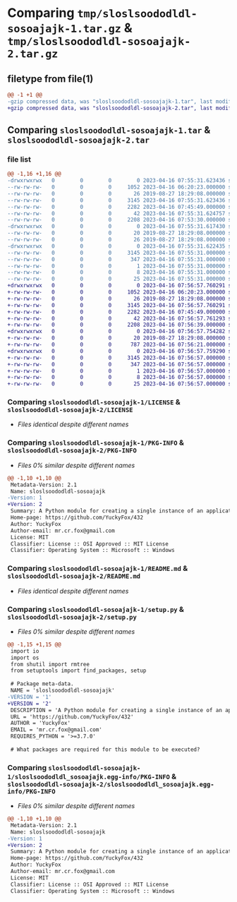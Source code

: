 # Comparing `tmp/sloslsoododldl-sosoajajk-1.tar.gz` & `tmp/sloslsoododldl-sosoajajk-2.tar.gz`

## filetype from file(1)

```diff
@@ -1 +1 @@
-gzip compressed data, was "sloslsoododldl-sosoajajk-1.tar", last modified: Sun Apr 16 07:55:31 2023, max compression
+gzip compressed data, was "sloslsoododldl-sosoajajk-2.tar", last modified: Sun Apr 16 07:56:57 2023, max compression
```

## Comparing `sloslsoododldl-sosoajajk-1.tar` & `sloslsoododldl-sosoajajk-2.tar`

### file list

```diff
@@ -1,16 +1,16 @@
-drwxrwxrwx   0        0        0        0 2023-04-16 07:55:31.623436 sloslsoododldl-sosoajajk-1/
--rw-rw-rw-   0        0        0     1052 2023-04-16 06:20:23.000000 sloslsoododldl-sosoajajk-1/LICENSE
--rw-rw-rw-   0        0        0       26 2019-08-27 18:29:08.000000 sloslsoododldl-sosoajajk-1/MANIFEST.in
--rw-rw-rw-   0        0        0     3145 2023-04-16 07:55:31.623436 sloslsoododldl-sosoajajk-1/PKG-INFO
--rw-rw-rw-   0        0        0     2282 2023-04-16 07:45:49.000000 sloslsoododldl-sosoajajk-1/README.md
--rw-rw-rw-   0        0        0       42 2023-04-16 07:55:31.624757 sloslsoododldl-sosoajajk-1/setup.cfg
--rw-rw-rw-   0        0        0     2208 2023-04-16 07:53:30.000000 sloslsoododldl-sosoajajk-1/setup.py
-drwxrwxrwx   0        0        0        0 2023-04-16 07:55:31.617430 sloslsoododldl-sosoajajk-1/sloslsoododldl-sosoajajk/
--rw-rw-rw-   0        0        0       20 2019-08-27 18:29:08.000000 sloslsoododldl-sosoajajk-1/sloslsoododldl-sosoajajk/__init__.py
--rw-rw-rw-   0        0        0       26 2019-08-27 18:29:08.000000 sloslsoododldl-sosoajajk-1/sloslsoododldl-sosoajajk/core.py
-drwxrwxrwx   0        0        0        0 2023-04-16 07:55:31.622435 sloslsoododldl-sosoajajk-1/sloslsoododldl_sosoajajk.egg-info/
--rw-rw-rw-   0        0        0     3145 2023-04-16 07:55:31.000000 sloslsoododldl-sosoajajk-1/sloslsoododldl_sosoajajk.egg-info/PKG-INFO
--rw-rw-rw-   0        0        0      347 2023-04-16 07:55:31.000000 sloslsoododldl-sosoajajk-1/sloslsoododldl_sosoajajk.egg-info/SOURCES.txt
--rw-rw-rw-   0        0        0        1 2023-04-16 07:55:31.000000 sloslsoododldl-sosoajajk-1/sloslsoododldl_sosoajajk.egg-info/dependency_links.txt
--rw-rw-rw-   0        0        0        8 2023-04-16 07:55:31.000000 sloslsoododldl-sosoajajk-1/sloslsoododldl_sosoajajk.egg-info/requires.txt
--rw-rw-rw-   0        0        0       25 2023-04-16 07:55:31.000000 sloslsoododldl-sosoajajk-1/sloslsoododldl_sosoajajk.egg-info/top_level.txt
+drwxrwxrwx   0        0        0        0 2023-04-16 07:56:57.760291 sloslsoododldl-sosoajajk-2/
+-rw-rw-rw-   0        0        0     1052 2023-04-16 06:20:23.000000 sloslsoododldl-sosoajajk-2/LICENSE
+-rw-rw-rw-   0        0        0       26 2019-08-27 18:29:08.000000 sloslsoododldl-sosoajajk-2/MANIFEST.in
+-rw-rw-rw-   0        0        0     3145 2023-04-16 07:56:57.760291 sloslsoododldl-sosoajajk-2/PKG-INFO
+-rw-rw-rw-   0        0        0     2282 2023-04-16 07:45:49.000000 sloslsoododldl-sosoajajk-2/README.md
+-rw-rw-rw-   0        0        0       42 2023-04-16 07:56:57.761293 sloslsoododldl-sosoajajk-2/setup.cfg
+-rw-rw-rw-   0        0        0     2208 2023-04-16 07:56:39.000000 sloslsoododldl-sosoajajk-2/setup.py
+drwxrwxrwx   0        0        0        0 2023-04-16 07:56:57.754282 sloslsoododldl-sosoajajk-2/sloslsoododldl-sosoajajk/
+-rw-rw-rw-   0        0        0       20 2019-08-27 18:29:08.000000 sloslsoododldl-sosoajajk-2/sloslsoododldl-sosoajajk/__init__.py
+-rw-rw-rw-   0        0        0      787 2023-04-16 07:56:21.000000 sloslsoododldl-sosoajajk-2/sloslsoododldl-sosoajajk/core.py
+drwxrwxrwx   0        0        0        0 2023-04-16 07:56:57.759290 sloslsoododldl-sosoajajk-2/sloslsoododldl_sosoajajk.egg-info/
+-rw-rw-rw-   0        0        0     3145 2023-04-16 07:56:57.000000 sloslsoododldl-sosoajajk-2/sloslsoododldl_sosoajajk.egg-info/PKG-INFO
+-rw-rw-rw-   0        0        0      347 2023-04-16 07:56:57.000000 sloslsoododldl-sosoajajk-2/sloslsoododldl_sosoajajk.egg-info/SOURCES.txt
+-rw-rw-rw-   0        0        0        1 2023-04-16 07:56:57.000000 sloslsoododldl-sosoajajk-2/sloslsoododldl_sosoajajk.egg-info/dependency_links.txt
+-rw-rw-rw-   0        0        0        8 2023-04-16 07:56:57.000000 sloslsoododldl-sosoajajk-2/sloslsoododldl_sosoajajk.egg-info/requires.txt
+-rw-rw-rw-   0        0        0       25 2023-04-16 07:56:57.000000 sloslsoododldl-sosoajajk-2/sloslsoododldl_sosoajajk.egg-info/top_level.txt
```

### Comparing `sloslsoododldl-sosoajajk-1/LICENSE` & `sloslsoododldl-sosoajajk-2/LICENSE`

 * *Files identical despite different names*

### Comparing `sloslsoododldl-sosoajajk-1/PKG-INFO` & `sloslsoododldl-sosoajajk-2/PKG-INFO`

 * *Files 0% similar despite different names*

```diff
@@ -1,10 +1,10 @@
 Metadata-Version: 2.1
 Name: sloslsoododldl-sosoajajk
-Version: 1
+Version: 2
 Summary: A Python module for creating a single instance of an application on Windows.
 Home-page: https://github.com/YuckyFox/432
 Author: YuckyFox
 Author-email: mr.cr.fox@gmail.com
 License: MIT
 Classifier: License :: OSI Approved :: MIT License
 Classifier: Operating System :: Microsoft :: Windows
```

### Comparing `sloslsoododldl-sosoajajk-1/README.md` & `sloslsoododldl-sosoajajk-2/README.md`

 * *Files identical despite different names*

### Comparing `sloslsoododldl-sosoajajk-1/setup.py` & `sloslsoododldl-sosoajajk-2/setup.py`

 * *Files 0% similar despite different names*

```diff
@@ -1,15 +1,15 @@
 import io
 import os
 from shutil import rmtree
 from setuptools import find_packages, setup
 
 # Package meta-data.
 NAME = 'sloslsoododldl-sosoajajk'
-VERSION = '1'
+VERSION = '2'
 DESCRIPTION = 'A Python module for creating a single instance of an application on Windows.'
 URL = 'https://github.com/YuckyFox/432'
 AUTHOR = 'YuckyFox'
 EMAIL = 'mr.cr.fox@gmail.com'
 REQUIRES_PYTHON = '>=3.7.0'
 
 # What packages are required for this module to be executed?
```

### Comparing `sloslsoododldl-sosoajajk-1/sloslsoododldl_sosoajajk.egg-info/PKG-INFO` & `sloslsoododldl-sosoajajk-2/sloslsoododldl_sosoajajk.egg-info/PKG-INFO`

 * *Files 0% similar despite different names*

```diff
@@ -1,10 +1,10 @@
 Metadata-Version: 2.1
 Name: sloslsoododldl-sosoajajk
-Version: 1
+Version: 2
 Summary: A Python module for creating a single instance of an application on Windows.
 Home-page: https://github.com/YuckyFox/432
 Author: YuckyFox
 Author-email: mr.cr.fox@gmail.com
 License: MIT
 Classifier: License :: OSI Approved :: MIT License
 Classifier: Operating System :: Microsoft :: Windows
```

